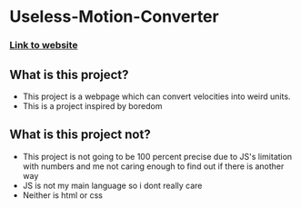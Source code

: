 # **Useless-Motion-Converter**
### [Link to website](https://projects.jules.pet/motion-converter/)
## What is this project?
* This project is a webpage which can convert velocities into weird units.
* This is a project inspired by boredom
## What is this project not?
* This project is not going to be 100 percent precise due to JS's limitation with numbers and me not caring enough to find out if there is another way
* JS is not my main language so i dont really care
* Neither is html or css
